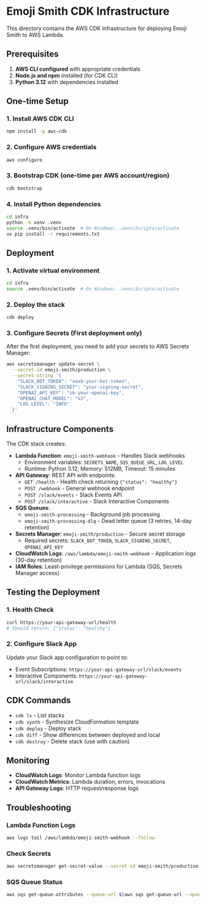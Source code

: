 # Emoji Smith CDK Infrastructure

This directory contains the AWS CDK infrastructure for deploying Emoji Smith to AWS Lambda.

## Prerequisites

1. **AWS CLI configured** with appropriate credentials
2. **Node.js and npm** installed (for CDK CLI)
3. **Python 3.12** with dependencies installed

## One-time Setup

### 1. Install AWS CDK CLI
```bash
npm install -g aws-cdk
```

### 2. Configure AWS credentials
```bash
aws configure
```

### 3. Bootstrap CDK (one-time per AWS account/region)
```bash
cdk bootstrap
```

### 4. Install Python dependencies
```bash
cd infra
python -m venv .venv
source .venv/bin/activate  # On Windows: .venv\Scripts\activate
uv pip install -r requirements.txt
```

## Deployment

### 1. Activate virtual environment
```bash
cd infra
source .venv/bin/activate  # On Windows: .venv\Scripts\activate
```

### 2. Deploy the stack
```bash
cdk deploy
```

### 3. Configure Secrets (First deployment only)
After the first deployment, you need to add your secrets to AWS Secrets Manager:

```bash
aws secretsmanager update-secret \
  --secret-id emoji-smith/production \
  --secret-string '{
    "SLACK_BOT_TOKEN": "xoxb-your-bot-token",
    "SLACK_SIGNING_SECRET": "your-signing-secret", 
    "OPENAI_API_KEY": "sk-your-openai-key",
    "OPENAI_CHAT_MODEL": "o3",
    "LOG_LEVEL": "INFO"
  }'
```

## Infrastructure Components

The CDK stack creates:

- **Lambda Function**: `emoji-smith-webhook` - Handles Slack webhooks
  - Environment variables: `SECRETS_NAME`, `SQS_QUEUE_URL`, `LOG_LEVEL`
  - Runtime: Python 3.12, Memory: 512MB, Timeout: 15 minutes
- **API Gateway**: REST API with endpoints:
  - `GET /health` - Health check returning `{"status": "healthy"}`
  - `POST /webhook` - General webhook endpoint
  - `POST /slack/events` - Slack Events API
  - `POST /slack/interactive` - Slack Interactive Components
- **SQS Queues**: 
  - `emoji-smith-processing` - Background job processing
  - `emoji-smith-processing-dlq` - Dead letter queue (3 retries, 14-day retention)
- **Secrets Manager**: `emoji-smith/production` - Secure secret storage
  - Required secrets: `SLACK_BOT_TOKEN`, `SLACK_SIGNING_SECRET`, `OPENAI_API_KEY`
- **CloudWatch Logs**: `/aws/lambda/emoji-smith-webhook` - Application logs (30-day retention)
- **IAM Roles**: Least-privilege permissions for Lambda (SQS, Secrets Manager access)

## Testing the Deployment

### 1. Health Check
```bash
curl https://your-api-gateway-url/health
# Should return: {"status": "healthy"}
```

### 2. Configure Slack App
Update your Slack app configuration to point to:
- Event Subscriptions: `https://your-api-gateway-url/slack/events`
- Interactive Components: `https://your-api-gateway-url/slack/interactive`

## CDK Commands

- `cdk ls` - List stacks
- `cdk synth` - Synthesize CloudFormation template
- `cdk deploy` - Deploy stack
- `cdk diff` - Show differences between deployed and local
- `cdk destroy` - Delete stack (use with caution)

## Monitoring

- **CloudWatch Logs**: Monitor Lambda function logs
- **CloudWatch Metrics**: Lambda duration, errors, invocations
- **API Gateway Logs**: HTTP request/response logs

## Troubleshooting

### Lambda Function Logs
```bash
aws logs tail /aws/lambda/emoji-smith-webhook --follow
```

### Check Secrets
```bash
aws secretsmanager get-secret-value --secret-id emoji-smith/production
```

### SQS Queue Status
```bash
aws sqs get-queue-attributes --queue-url $(aws sqs get-queue-url --queue-name emoji-smith-processing --query QueueUrl --output text) --attribute-names All
```